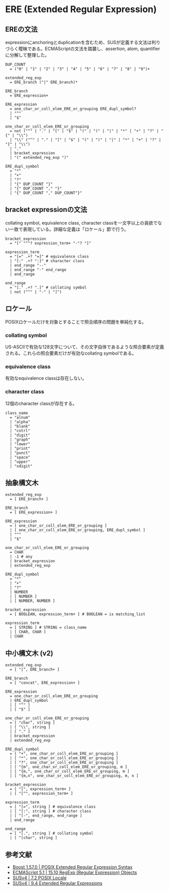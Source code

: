 # ERE (Extended Regular Expression)

## EREの文法

expressionにanchoringとduplicationを含むため、SUSが定義する文法は判りづらく曖昧である。ECMAScriptの文法を踏襲し、assertion, atom, quantifierに分解して整理した。

```
DUP_COUNT
  = ("0" | "1" | "2" | "3" | "4" | "5" | "6" | "7" | "8" | "9")+

extended_reg_exp
  = ERE_branch ("|" ERE_branch)*

ERE_branch
  = ERE_expression+

ERE_expression
  = one_char_or_coll_elem_ERE_or_grouping ERE_dupl_symbol?
  | "^"
  | "$"

one_char_or_coll_elem_ERE_or_grouping
  = not ("^" | "." | "[" | "$" | "(" | ")" | "|" | "*" | "+" | "?" | "{" | "\\")
  | "\\" ("^" | "." | "[" | "$" | "(" | ")" | "|" | "*" | "+" | "?" | "{" | "\\")
  | "."
  | bracket_expression
  | "(" extended_reg_exp ")"

ERE_dupl_symbol
  = "*"
  | "+"
  | "?"
  | "{" DUP_COUNT "}"
  | "{" DUP_COUNT "," "}"
  | "{" DUP_COUNT "," DUP_COUNT"}"
```

## bracket expressionの文法

collating symbol, equivalence class, character classを一文字以上の貪欲でない一致で表現している。詳細な定義は「ロケール」節で行う。

```
bracket_expression
  = "[" "^"? expression_term+ "-"? "]"

expression_term
  = "[=" .+? "=]" # equivalence class
  | "[:" .+? ":]" # character class
  | end_range "--"
  | end_range "-" end_range
  | end_range

end_range
  = "[." .+? ".]" # collating symbol
  | not ("^" | "-" | "]")
```

## ロケール

POSIXロケールだけを対象とすることで照合順序の問題を単純化する。

### collating symbol

US-ASCIIで有効な128文字について、その文字自体であるような照合要素が定義される。これらの照合要素だけが有効なcollating symbolである。

### equivalence class

有効なequivalence classは存在しない。

### character class

12個のcharacter classが存在する。

```
class_name
  = "alnum"
  | "alpha"
  | "blank"
  | "cntrl"
  | "digit"
  | "graph"
  | "lower"
  | "print"
  | "punct"
  | "space"
  | "upper"
  | "xdigit"
```

## 抽象構文木

```
extended_reg_exp
  = [ ERE_branch+ ]

ERE_branch
  = [ ERE_expression+ ]

ERE_expression
  = [ one_char_or_coll_elem_ERE_or_grouping ]
  | [ one_char_or_coll_elem_ERE_or_grouping, ERE_dupl_symbol ]
  | "^"
  | "$"

one_char_or_coll_elem_ERE_or_grouping
  = CHAR
  | -1 # any
  | bracket_expression
  | extended_reg_exp

ERE_dupl_symbol
  = "*"
  | "+"
  | "?"
  | NUMBER
  | [ NUMBER ]
  | [ NUMBER, NUMBER ]

bracket_expression
  = [ BOOLEAN, expression_term+ ] # BOOLEAN = is matching_list

expression_term
  = [ STRING ] # STRING = class_name
  | [ CHAR, CHAR ]
  | CHAR
```

## 中小構文木 (v2)

```
extended_reg_exp
  = [ "|", ERE_branch+ ]

ERE_branch
  = [ "concat", ERE_expression+ ]

ERE_expression
  = one_char_or_coll_elem_ERE_or_grouping
  | ERE_dupl_symbol
  | [ "^" ]
  | [ "$" ]

one_char_or_coll_elem_ERE_or_grouping
  = [ "char", string ]
  | [ "\\", string ]
  | [ "." ]
  | bracket_expression
  | extended_reg_exp

ERE_dupl_symbol
  = [ "+", one_char_or_coll_elem_ERE_or_grouping ]
  | [ "*", one_char_or_coll_elem_ERE_or_grouping ]
  | [ "?", one_char_or_coll_elem_ERE_or_grouping ]
  | [ "{m", one_char_or_coll_elem_ERE_or_grouping, m ]
  | [ "{m,", one_char_or_coll_elem_ERE_or_grouping, m ]
  | [ "{m,n", one_char_or_coll_elem_ERE_or_grouping, m, n ]

bracket_expression
  = [ "[", expression_term+ ]
  | [ "[^", expression_term+ ]

expression_term
  = [ "[=", string ] # equivalence class
  | [ "[:", string ] # character class
  | [ "[-", end_range, end_range ]
  | end_range

end_range
  = [ "[.", string ] # collating symbol
  | [ "[char", string ]
```

## 参考文献

* [Boost 1.57.0 | POSIX Extended Regular Expression Syntax](http://www.boost.org/doc/libs/1_57_0/libs/regex/doc/html/boost_regex/syntax/basic_extended.html)
* [ECMAScript 5.1 | 15.10 RegExp (Regular Expression) Objects](http://www.ecma-international.org/ecma-262/5.1/#sec-15.10)
* [SUSv4 | 7.2 POSIX Locale](http://pubs.opengroup.org/onlinepubs/009696899/basedefs/xbd_chap07.html#tag_07_02)
* [SUSv4 | 9.4 Extended Regular Expressions](http://pubs.opengroup.org/onlinepubs/9699919799/basedefs/V1_chap09.html#tag_09_04)
